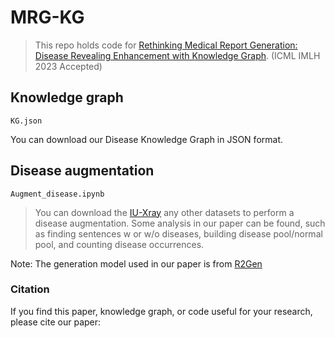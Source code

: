 # MRG-KG
> This repo holds code for [Rethinking Medical Report Generation: Disease Revealing Enhancement with Knowledge Graph](). (ICML IMLH 2023 Accepted)

<!--![](https://github.com/dbader/readme-template/raw/master/header.png)-->

## Knowledge graph
```
KG.json
```
You can download our Disease Knowledge Graph in JSON format.

## Disease augmentation
```
Augment_disease.ipynb
```
> You can download the [IU-Xray](https://www.kaggle.com/datasets/raddar/chest-xrays-indiana-university) any other datasets to perform a disease augmentation.
> Some analysis in our paper can be found, such as finding sentences w or w/o diseases, building disease pool/normal pool, and counting disease occurrences.

Note: The generation model used in our paper is from [R2Gen](https://github.com/cuhksz-nlp/R2Gen)


### Citation
If you find this paper, knowledge graph, or code useful for your research, please cite our paper:
```

